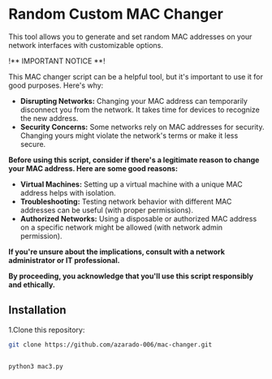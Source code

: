# Random Custom MAC Changer

This tool allows you to generate and set random MAC addresses on your network interfaces with customizable options.


!** IMPORTANT NOTICE **!

This MAC changer script can be a helpful tool, but it's important to use it for good purposes. Here's why:

* **Disrupting Networks:** Changing your MAC address can temporarily disconnect you from the network. It takes time for devices to recognize the new address.
* **Security Concerns:** Some networks rely on MAC addresses for security. Changing yours might violate the network's terms or make it less secure.

**Before using this script, consider if there's a legitimate reason to change your MAC address. Here are some good reasons:**

* **Virtual Machines:** Setting up a virtual machine with a unique MAC address helps with isolation. 
* **Troubleshooting:** Testing network behavior with different MAC addresses can be useful (with proper permissions).
* **Authorized Networks:** Using a disposable or authorized MAC address on a specific network might be allowed (with network admin permission).

**If you're unsure about the implications, consult with a network administrator or IT professional.**

**By proceeding, you acknowledge that you'll use this script responsibly and ethically.**




## Installation

 1.Clone this repository:

   ```bash
   git clone https://github.com/azarado-006/mac-changer.git
 

   python3 mac3.py


